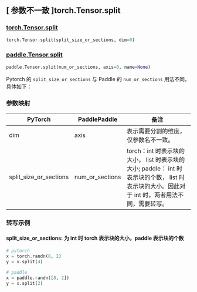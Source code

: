 ## [ 参数不一致 ]torch.Tensor.split

### [torch.Tensor.split](https://pytorch.org/docs/stable/generated/torch.Tensor.split.html)

```python
torch.Tensor.split(split_size_or_sections, dim=0)
```

### [paddle.Tensor.split](https://www.paddlepaddle.org.cn/documentation/docs/zh/develop/api/paddle/Tensor_cn.html#split-num-or-sections-axis-0-name-none)

```python
paddle.Tensor.split(num_or_sections, axis=0, name=None)
```

Pytorch 的 `split_size_or_sections` 与 Paddle 的 `num_or_sections` 用法不同，具体如下：
### 参数映射
| PyTorch       | PaddlePaddle | 备注                                                   |
| ------------- | ------------ | ------------------------------------------------------ |
| dim | axis | 表示需要分割的维度，仅参数名不一致。 |
| split_size_or_sections | num_or_sections | torch：int 时表示块的大小， list 时表示块的大小; paddle： int 时表示块的个数， list 时表示块的大小。因此对于 int 时，两者用法不同，需要转写。|

### 转写示例
#### split_size_or_sections: 为 int 时 torch 表示块的大小，paddle 表示块的个数
```python
# pytorch
x = torch.randn(8, 2)
y = x.split(4)

# paddle
x = paddle.randn([8, 2])
y = x.split(2)
```

